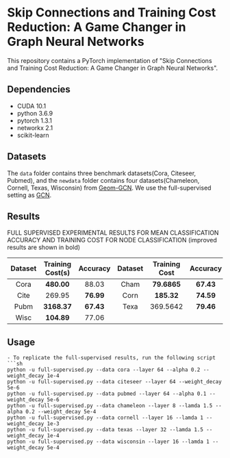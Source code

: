# Skip Connections and Training Cost Reduction: A Game Changer in  Graph Neural Networks 

This repository contains a PyTorch implementation of "Skip Connections and Training Cost Reduction: A Game Changer in Graph Neural Networks".

## Dependencies
- CUDA 10.1
- python 3.6.9
- pytorch 1.3.1
- networkx 2.1
- scikit-learn

## Datasets

The `data` folder contains three benchmark datasets(Cora, Citeseer, Pubmed), and the `newdata` folder contains four datasets(Chameleon, Cornell, Texas, Wisconsin) from [Geom-GCN](https://github.com/graphdml-uiuc-jlu/geom-gcn). We use the full-supervised setting as [GCN](https://github.com/tkipf/gcn).

## Results
FULL SUPERVISED EXPERIMENTAL RESULTS FOR MEAN CLASSIFICATION ACCURACY AND TRAINING COST FOR NODE CLASSIFICATION
(improved results are shown in bold)

| Dataset | Training Cost(s)|  Accuracy | Dataset | Training Cost |  Accuracy |
|:---:|:---:|:---:|:---:|:---:|:---:|
| Cora       | **480.00** | 88.03  | Cham | **79.6865**  | **67.43** |
| Cite       | 269.95 | **76.99**  | Corn | **185.32** | **74.59** |
| Pubm       | **3168.37** | **67.43**  | Texa | 369.5642 | **79.46** |
| Wisc | **104.89** | 77.06 |



## Usage

```
- To replicate the full-supervised results, run the following script
```sh
python -u full-supervised.py --data cora --layer 64 --alpha 0.2 --weight_decay 1e-4
python -u full-supervised.py --data citeseer --layer 64 --weight_decay 5e-6
python -u full-supervised.py --data pubmed --layer 64 --alpha 0.1 --weight_decay 5e-6
python -u full-supervised.py --data chameleon --layer 8 --lamda 1.5 --alpha 0.2 --weight_decay 5e-4
python -u full-supervised.py --data cornell --layer 16 --lamda 1 --weight_decay 1e-3
python -u full-supervised.py --data texas --layer 32 --lamda 1.5 --weight_decay 1e-4
python -u full-supervised.py --data wisconsin --layer 16 --lamda 1 --weight_decay 5e-4
```
